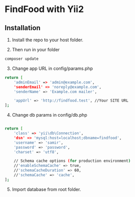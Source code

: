 # FindFood with Yii2

## Installation

1. Install the repo to your host folder.

2. Then run in your folder

```bash
composer update
```

3. Change app URL in config/params.php

```bash
return [
    'adminEmail' => 'admin@example.com',
    'senderEmail' => 'noreply@example.com',
    'senderName' => 'Example.com mailer',

    'appUrl' => 'http://findfood.test', //Your SITE URL
];

```


4. Change db params in config/db.php

```bash

return [
    'class' => 'yii\db\Connection',
    'dsn' => 'mysql:host=localhost;dbname=findfood',
    'username' => 'samir',
    'password' => 'password',
    'charset' => 'utf8',

    // Schema cache options (for production environment)
    //'enableSchemaCache' => true,
    //'schemaCacheDuration' => 60,
    //'schemaCache' => 'cache',
];


```

5. Import database from root folder.
